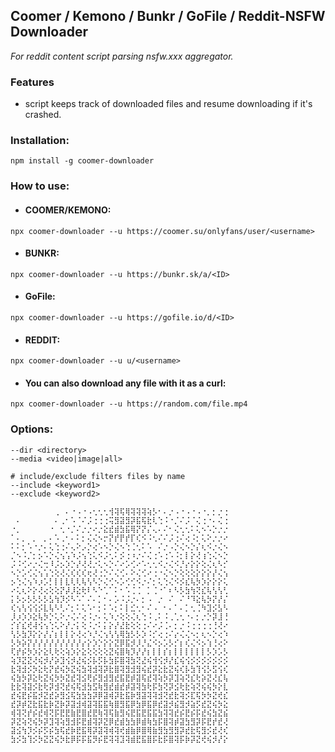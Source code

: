 ## Coomer / Kemono / Bunkr / GoFile / Reddit-NSFW Downloader

_For reddit content script parsing nsfw.xxx aggregator._

### Features
* script keeps track of downloaded files and resume downloading if it's crashed. 

### Installation:
```
npm install -g coomer-downloader
```

### How to use:

* #### COOMER/KEMONO: 
```
npx coomer-downloader --u https://coomer.su/onlyfans/user/<username>
```
* #### BUNKR: 
```
npx coomer-downloader --u https://bunkr.sk/a/<ID>
```
* #### GoFile: 
```
npx coomer-downloader --u https://gofile.io/d/<ID>
```
* #### REDDIT:
```
npx coomer-downloader --u u/<username>
```
* #### You can also download any file with it as a curl:
```
npx coomer-downloader --u https://random.com/file.mp4
```

### Options:
```
--dir <directory>
--media <video|image|all>

# include/exclude filters files by name
--include <keyword1>
--exclude <keyword2>
```

```
⠀⠀⠀⠀⠀⠀⠀⠀⢀⠀⠄⠐⠠⠐⠠⢂⢂⢂⢺⢽⢯⢿⢽⢽⢽⢵⡣⠂⠄⡐⠠⠐⠠⠐⠠⠐⡀⡂⡐⢐
⠀⠄⠀⠀⠀⠀⠀⠀⠄⢀⠂⠡⠈⠌⡨⢐⢐⢐⢭⣻⣽⣻⡽⣯⢯⣗⢇⢑⠨⠐⡈⠌⡨⠈⢌⢐⠐⠄⢌⢐
⠐⡀⠀⠀⠀⠀⠀⠐⠀⢂⠐⡈⠌⡐⡐⠔⡐⣕⣞⣾⣳⣯⢿⡝⡝⡌⢄⠄⠌⠂⢌⢂⢂⠅⢅⠢⠡⡑⡐⡐
⠁⠄⡀⠀⡀⠀⡀⠄⠡⢀⠂⠄⠅⡂⢌⢌⠢⡒⡝⡞⡟⡞⡏⢎⠪⠨⢂⠌⠌⡨⢐⠌⢔⠨⡂⢅⠕⡐⡐⠔
⠅⠅⡂⠡⠐⡐⠄⢅⢑⢐⠌⢄⠕⡠⡑⢔⠡⠢⡑⢌⠢⢑⢈⢂⠅⠡⠀⠌⡐⠠⡑⢌⠢⡑⡌⢆⠪⡐⢌⠢
⡈⠢⠨⡈⡂⡢⠡⡑⢌⢢⢡⠱⡨⢢⢑⢅⠪⡨⢂⠅⡪⢐⠰⡐⠌⢌⢐⠡⢐⠡⠨⡂⡇⡕⢜⢰⢑⢌⠢⡑
⡨⠨⢊⠔⡐⢌⢒⠸⡨⡢⡱⡑⡜⢜⢜⡐⢅⠢⡑⠌⠔⡡⢊⠔⠡⢂⢂⠪⡐⢌⠪⡘⡔⡕⡕⢕⢌⢆⠣⡊
⠢⡑⡡⢊⢌⢢⢡⢑⢕⢜⢌⢎⢎⢎⢖⢜⢐⡑⠌⢌⢊⠄⠕⢌⢊⠔⢐⠐⢌⠢⡑⢕⢕⢕⡕⡕⡕⡜⢌⢢
⡢⢑⢌⢢⠱⡰⡡⡃⡇⡇⣇⢇⢇⢧⢣⠣⡑⢌⢊⠢⡡⢊⢊⠪⡐⠌⡂⢅⢑⢌⠪⡪⣎⢧⡳⡱⡕⡕⡕⢅
⠔⢅⢆⠕⡕⢜⢔⢕⢕⡝⡼⡸⣕⢗⠇⠣⠑⢁⠁⠅⠂⠡⢈⢈⠀⡁⢈⠐⠁⠆⠣⡣⣳⢳⢝⣎⢧⢣⢣⢃
⡅⡣⡢⡣⡣⡣⡣⣣⢳⡹⡪⠣⠡⠁⠌⠄⡁⠂⠄⡡⠨⡨⡐⠄⡂⠠⠀⡐⠀⠌⠀⠌⠘⠹⣕⢧⡳⡝⡜⡌
⢎⢢⢣⢪⢪⡪⣇⢧⠣⢃⠌⡂⠅⢅⠡⠂⡂⠅⠡⡂⠅⡇⣊⢂⠂⠌⠠⠀⠂⠄⠁⠄⡁⢂⢈⠳⣹⡪⣣⠣
⡸⡰⡱⡱⣕⢧⡳⡑⢅⠕⡐⢌⠌⢔⠨⡐⠄⢅⠱⡐⢕⢕⢌⢆⢑⠨⢀⠅⠨⢀⢁⢂⠐⠄⡂⡐⡑⡽⣸⢘
⡊⡎⣎⢞⢼⢪⢢⢑⢅⠕⡜⡐⡅⢕⠨⡐⠅⡅⡕⡜⣜⣗⢕⢕⢐⠌⠔⡨⢈⠄⡂⡐⠨⢐⢐⢐⢐⢘⢜⠔
⢣⡣⣳⡹⡕⡕⡜⡌⡆⡇⡇⡕⢜⢔⠱⡘⢌⢢⢣⢣⢿⣳⡣⡣⡱⠨⡊⢔⢐⠌⡔⢌⢌⠢⡂⢆⠢⡑⢔⠱
⡣⡳⡵⡝⡜⡜⡜⡜⡜⡜⡜⡜⡜⡔⡕⡱⡑⡕⡕⣝⡿⣯⡺⡸⡘⣌⠪⡢⡡⡣⡊⡆⢎⢌⠪⡢⢱⢘⢔⠕
⢏⡞⡮⡳⡱⡕⣕⢇⢗⢕⢵⡱⡕⣕⢕⢕⢕⢕⣝⢮⣿⢷⡹⡜⡜⡆⡇⡇⡎⡆⡇⡇⡇⡇⡇⡇⡣⡱⡡⡣
⢵⡹⣝⣝⢜⢮⡺⡜⡵⣹⢪⡺⣜⢮⡪⡧⡫⡧⣳⡯⣿⢽⣳⢝⣜⢮⢺⢪⡺⡜⣎⢮⢪⡪⡪⡪⡪⡪⡪⡪
⣗⢽⣺⡪⡳⣕⢗⡝⣞⢮⡳⣝⢮⣳⢽⣺⢽⡽⣗⣿⢽⣻⣺⣻⢮⣞⡽⣕⣗⣝⢮⢎⡧⣳⢹⢪⡣⣫⢪⢎
⢮⣳⡳⡽⣕⢗⣝⢮⡳⡳⣝⣞⢽⣪⢟⡮⣻⣺⣻⣞⣯⣟⡾⣽⢯⣞⢽⢵⡳⡽⣹⢵⢝⣎⢗⡵⣝⢜⣎⢧
⣗⣗⢽⣽⡪⣗⢗⡽⣺⢝⣞⢮⢯⣺⣳⣫⢷⣻⣞⣾⣞⡾⣽⢽⣳⢗⡯⣳⢝⡽⣪⢗⣗⢵⢝⢮⢮⡳⡕⣇
⣞⢮⣟⡮⣯⡺⣝⣞⡵⣻⣪⢯⣳⣳⣳⡽⡿⣽⢾⡽⣗⣯⡷⣻⣽⢽⢽⣺⢝⣞⣗⢽⡪⣏⢯⡳⡳⣝⢞⣎
⣞⡽⡾⣝⣗⣯⣗⡷⣝⡷⡽⣽⣺⢾⣽⢽⣯⣯⢷⣿⣻⣯⡿⣳⡿⣯⡿⣞⣽⡺⣮⣻⡺⣵⡫⣞⣝⢮⡳⣕
⢾⢽⢝⡞⡮⣞⢾⢝⡯⣟⣟⣷⣟⣿⣞⣟⢷⢽⢯⣷⣻⢮⣟⣯⣟⣯⣯⣳⢽⢽⣞⡮⣟⡮⡯⣞⢮⣳⣝⣮
⡽⣝⢵⢝⢮⡳⡽⣹⢽⢵⣻⣺⡯⣟⣾⢽⡽⣝⡿⣞⣾⣳⣳⡿⣾⢷⣳⡯⣿⢽⡾⣽⣳⣻⡽⡯⣟⡞⣞⢜
⣽⣪⢳⡹⡪⡮⡫⡮⣳⢯⣞⡷⣟⣯⢿⡽⣽⢽⢾⢽⢞⣾⣷⡿⣿⢿⣷⣻⣳⣻⣻⡽⣞⣗⢯⣻⡪⣞⢜⢎
⣳⡪⣳⢹⡪⡳⣝⣝⢮⡳⣗⡿⡯⡯⣯⡻⡮⣟⢽⢽⣹⢽⣾⣟⣯⣿⡯⣗⡯⣿⢽⡯⡷⡽⣝⢞⢮⡺⡜⡕
```
